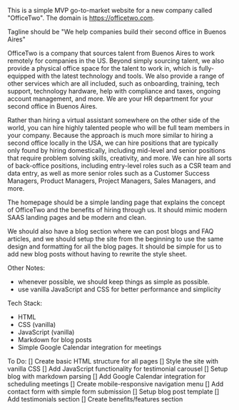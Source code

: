 This is a simple MVP go-to-market website for a new company called "OfficeTwo". The domain is https://officetwo.com.

Tagline should be "We help companies build their second office in Buenos Aires"

OfficeTwo is a company that sources talent from Buenos Aires to work remotely for companies in the US. Beyond simply sourcing talent, we also provide a physical office space for the talent to work in, which is fully-equipped with the latest technology and tools. We also provide a range of other services which are all included, such as onboarding, training, tech support, technology hardware, help with compliance and taxes, ongoing account management, and more. We are your HR department for your second office in Buenos Aires. 

Rather than hiring a virtual assistant somewhere on the other side of the world, you can hire highly talented people who will be full team members in your company. Because the approach is much more similar to hiring a second office locally in the USA, we can hire positions that are typically only found by hiring domestically, including mid-level and senior positions that require problem solving skills, creativity, and more. We can hire all sorts of back-office positions, including entry-level roles such as a CSR team and data entry, as well as more senior roles such as a Customer Success Managers, Product Managers, Project Managers, Sales Managers, and more. 

The homepage should be a simple landing page that explains the concept of OfficeTwo and the benefits of hiring through us. It should mimic modern SAAS landing pages and be modern and clean.

We should also have a blog section where we can post blogs and FAQ articles, and we should setup the site from the beginning to use the same design and formatting for all the blog pages. It should be simple for us to add new blog posts without having to rewrite the style sheet.

Other Notes:
- whenever possible, we should keep things as simple as possible.
- use vanilla JavaScript and CSS for better performance and simplicity

Tech Stack:
- HTML
- CSS (vanilla)
- JavaScript (vanilla)
- Markdown for blog posts
- Simple Google Calendar integration for meetings

To Do:
[] Create basic HTML structure for all pages
[] Style the site with vanilla CSS
[] Add JavaScript functionality for testimonial carousel
[] Setup blog with markdown parsing
[] Add Google Calendar integration for scheduling meetings
[] Create mobile-responsive navigation menu
[] Add contact form with simple form submission
[] Setup blog post template
[] Add testimonials section
[] Create benefits/features section



